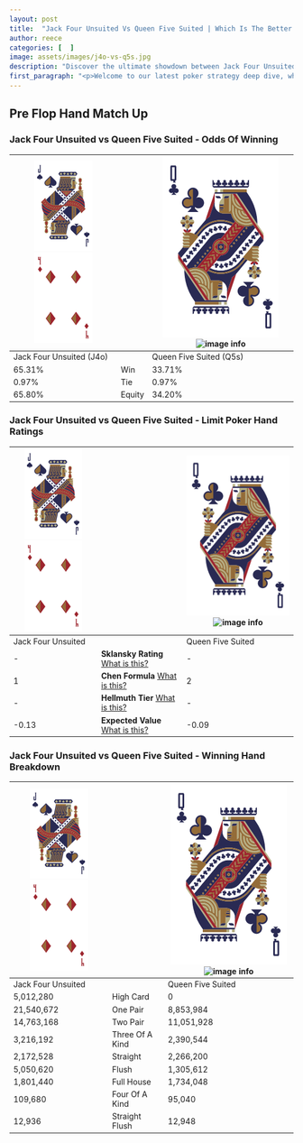 ```yaml
---
layout: post
title:  "Jack Four Unsuited Vs Queen Five Suited | Which Is The Better Hand In Poker? A Complete Guide"
author: reece
categories: [  ]
image: assets/images/j4o-vs-q5s.jpg
description: "Discover the ultimate showdown between Jack Four Unsuited and Queen Five Suited in poker! Uncover the odds, strategies, and scenarios where one hand triumphs over the other. Get ready to up your poker game with this thrilling analysis."
first_paragraph: "<p>Welcome to our latest poker strategy deep dive, where we're pitting two distinct hands against each other in a high-stakes showdown: Jack Four Unsuited vs Queen Five Suited.</p><p>In the dynamic world of poker, every decision counts, and knowing which hand holds the upper hand is key to your success at the table.</p><p>In this article, we'll dissect these two hands, explore the scenarios where one dominates the other, and equip you with the knowledge to make strategic choices that can tip the odds in your favor.</p><p>Get ready to unravel the intriguing dynamics of these poker hands and elevate your game to new heights.</p>"
---
```




[comment]: # (sp0)

## Pre Flop Hand Match Up

<div class="table hand-ratings" markdown="1"> 



### Jack Four Unsuited vs Queen Five Suited - Odds Of Winning


    
| ![image info](assets/images/hand1/J.png) ![image info](assets/images/hand1/4o.png) |  | ![image info](assets/images/hand2/Q.png) ![image info](assets/images/hand2/5s.png) |
| -------- | -------- | -------- |
| Jack Four Unsuited (J4o) |  | Queen Five Suited (Q5s) |
| 65.31% | Win | 33.71% |
| 0.97% | Tie | 0.97% |
| 65.80% | Equity | 34.20% |




[comment]: # (sp1)



### Jack Four Unsuited vs Queen Five Suited - Limit Poker Hand Ratings


    
| ![image info](assets/images/hand1/J.png) ![image info](assets/images/hand1/4o.png) |  | ![image info](assets/images/hand2/Q.png) ![image info](assets/images/hand2/5s.png) |
| -------- | -------- | -------- |
| Jack Four Unsuited |  | Queen Five Suited |
| - | **Sklansky Rating** [What is this?](/sklansky-rating-explained) | - |
| 1 | **Chen Formula** [What is this?](/chen-formula-explained) | 2 |
| - | **Hellmuth Tier** [What is this?](/Hellmuth-tier-explained) | - |
| -0.13 | **Expected Value** [What is this?](/expected-value-explained) | -0.09 |




[comment]: # (sp2)



### Jack Four Unsuited vs Queen Five Suited - Winning Hand Breakdown


    
| ![image info](assets/images/hand1/J.png) ![image info](assets/images/hand1/4o.png) |  | ![image info](assets/images/hand2/Q.png) ![image info](assets/images/hand2/5s.png) |
| -------- | -------- | -------- |
| Jack Four Unsuited |  | Queen Five Suited |
| 5,012,280 | High Card | 0 |
| 21,540,672 | One Pair | 8,853,984 |
| 14,763,168 | Two Pair | 11,051,928 |
| 3,216,192 | Three Of A Kind | 2,390,544 |
| 2,172,528 | Straight | 2,266,200 |
| 5,050,620 | Flush | 1,305,612 |
| 1,801,440 | Full House | 1,734,048 |
| 109,680 | Four Of A Kind | 95,040 |
| 12,936 | Straight Flush | 12,948 |




[comment]: # (sp3)



</div>

[comment]: # (sp4)



[comment]: # (sp5)

